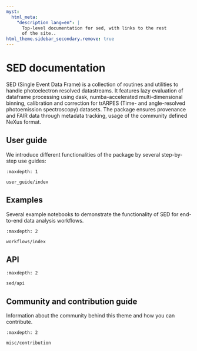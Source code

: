 ```yaml
---
myst:
  html_meta:
    "description lang=en": |
      Top-level documentation for sed, with links to the rest
      of the site..
html_theme.sidebar_secondary.remove: true
---
```


# SED documentation

SED (Single Event Data Frame) is a collection of routines and utilities to handle photoelectron resolved datastreams.
It features lazy evaluation of dataframe processing using dask, numba-accelerated multi-dimensional binning, calibration and correction for trARPES (Time- and angle-resolved photoemission spectroscopy) datasets.
The package ensures provenance and FAIR data through metadata tracking, usage of the community defined NeXus format.

## User guide

We introduce different functionalities of the package by several step-by-step use guides:

```{toctree}
:maxdepth: 1

user_guide/index

```

## Examples

Several example notebooks to demonstrate the functionality of SED for end-to-end data analysis workflows.

```{toctree}
:maxdepth: 2

workflows/index
```

## API

```{toctree}
:maxdepth: 2

sed/api
```


## Community and contribution guide

Information about the community behind this theme and how you can contribute.

```{toctree}
:maxdepth: 2

misc/contribution
```
